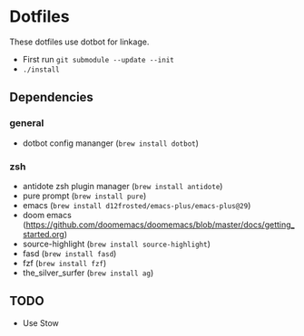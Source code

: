 # Dotfiles

These dotfiles use dotbot for linkage.

- First run `git submodule --update --init`
- `./install`

## Dependencies

### general
- dotbot config mananger (`brew install dotbot`)

### zsh
- antidote zsh plugin manager (`brew install antidote`)
- pure prompt (`brew install pure`)
- emacs (`brew install d12frosted/emacs-plus/emacs-plus@29`)
- doom emacs (https://github.com/doomemacs/doomemacs/blob/master/docs/getting_started.org)
- source-highlight (`brew install source-highlight`)
- fasd (`brew install fasd`)
- fzf (`brew install fzf`)
- the_silver_surfer (`brew install ag`)

## TODO
- Use Stow
